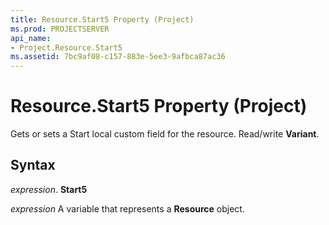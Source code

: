 ```yaml
---
title: Resource.Start5 Property (Project)
ms.prod: PROJECTSERVER
api_name:
- Project.Resource.Start5
ms.assetid: 7bc9af08-c157-883e-5ee3-9afbca87ac36
---
```



# Resource.Start5 Property (Project)

Gets or sets a Start local custom field for the resource. Read/write  **Variant**.


## Syntax

 _expression_. **Start5**

 _expression_ A variable that represents a **Resource** object.



